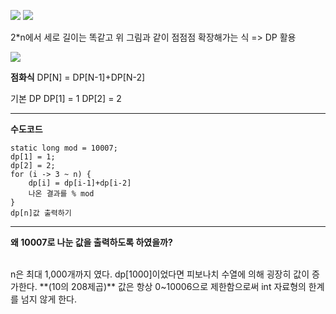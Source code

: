 ![](https://velog.velcdn.com/images/ykky2115/post/26ebe531-5fb1-4237-8ef7-abd8e94a3ac4/image.png)
![](https://velog.velcdn.com/images/ykky2115/post/c8a05f53-2940-4c0d-aec5-91a35d540726/image.png)

2*n에서 세로 길이는 똑같고 위 그림과 같이 점점점 확장해가는 식 => DP 활용 

![](https://velog.velcdn.com/images/ykky2115/post/7d34c485-4184-49bd-b090-4236d6ebbeec/image.png)

**점화식**
DP[N] = DP[N-1]+DP[N-2]

기본 DP 
DP[1] = 1
DP[2] = 2

---

**수도코드**

```
static long mod = 10007;
dp[1] = 1;
dp[2] = 2;
for (i -> 3 ~ n) {
	dp[i] = dp[i-1]+dp[i-2]
    나온 결과를 % mod
}
dp[n]값 출력하기
```

---
**왜 10007로 나눈 값을 출력하도록 하였을까?**

</br>
n은 최대 1,000개까지 였다.
dp[1000]이었다면 피보나치 수열에 의해 굉장히 값이 증가한다. **(10의 208제곱)** 
값은 항상 0~10006으로 제한함으로써 int 자료형의 한계를 넘지 않게 한다.
